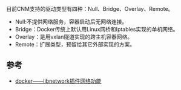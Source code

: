 

目前CNM支持的驱动类型有四种：Null、Bridge、Overlay、Remote。

- Null:不提供网络服务，容器启动后无网络连接。
- Bridge：Docker传统上默认用Linux网桥和Iptables实现的单机网络。
- Overlay：是用vxlan隧道实现的跨主机容器网络。
- Remote：扩展类型，预留给其它外部实现的方案。

## 参考

- [docker——libnetwork插件网络功能](https://www.cnblogs.com/yangmingxianshen/p/10153377.html)
